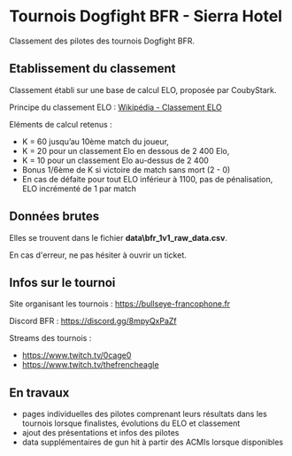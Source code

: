 # Tournois Dogfight BFR - Sierra Hotel
Classement des pilotes des tournois Dogfight BFR.

## Etablissement du classement
Classement établi sur une base de calcul ELO, proposée par CoubyStark.

Principe du classement ELO : [Wikipédia - Classement ELO](https://fr.wikipedia.org/wiki/Classement_Elo)

Eléments de calcul retenus :
- K = 60 jusqu’au 10ème match du joueur,
- K = 20 pour un classement Elo en dessous de 2 400 Elo,
- K = 10 pour un classement Elo au-dessus de 2 400
- Bonus 1/6ème de K si victoire de match sans mort (2 - 0)
- En cas de défaite pour tout ELO inférieur à 1100, pas de pénalisation, ELO incrémenté de 1 par match

## Données brutes
Elles se trouvent dans le fichier **data\bfr_1v1_raw_data.csv**.

En cas d'erreur, ne pas hésiter à ouvrir un ticket.

## Infos sur le tournoi
Site organisant les tournois : https://bullseye-francophone.fr

Discord BFR : https://discord.gg/8mpyQxPaZf

Streams des tournois :
- https://www.twitch.tv/0cage0
- https://www.twitch.tv/thefrencheagle

## En travaux
- pages individuelles des pilotes comprenant leurs résultats dans les tournois lorsque finalistes, évolutions du ELO et classement
- ajout des présentations et infos des pilotes
- data supplémentaires de gun hit à partir des ACMIs lorsque disponibles
